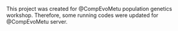 This project was created for 	@CompEvoMetu population genetics workshop. Therefore, some running codes were updated for @CompEvoMetu server.
